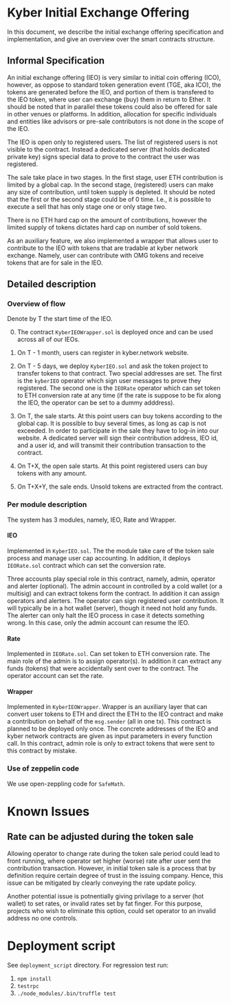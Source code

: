 # Kyber Initial Exchange Offering
In this document, we describe the initial exchange offering specification and implementation,
and give an overview over the smart contracts structure.

## Informal Specification
An initial exchange offering (IEO) is very similar to initial coin offering (ICO), however,
as oppose to standard token generation event (TGE, aka ICO), the tokens are generated before the IEO, and portion of them is transfered to the IEO token, where user can exchange (buy) them in return to Ether.
It should be noted that in parallel these tokens could also be offered for sale in other venues or platforms. In addition, allocation for specific individuals and entities like advisors or pre-sale contributors is not done in the scope of the IEO.

The IEO is open only to registered users.
The list of registered users is not visible to the contract. Instead a dedicated server (that holds dedicated private key) signs special data to prove to the contract the user was registered.

The sale take place in two stages.
In the first stage, user ETH contribution is limited by a global cap.
In the second stage, (registered) users can make any size of contribution, until token supply is depleted.
It should be noted that the first or the second stage could be of 0 time. I.e., it is possible to execute a sell that has only stage one or only stage two.

There is no ETH hard cap on the amount of contributions, however the limited supply of tokens dictates hard cap on number of sold tokens.

As an auxiliary feature, we also implemented a wrapper that allows user to contribute to the IEO with tokens that are tradable at kyber network exchange.
Namely, user can contribute with OMG tokens and receive tokens that are for sale in the IEO.

## Detailed description

### Overview of flow
Denote by T the start time of the IEO.

0. The contract `KyberIEOWrapper.sol` is deployed once and can be used across all of our IEOs.

1. On T - 1 month, users can register in kyber.network website.

1. On T - 5 days, we deploy `KyberIEO.sol` and ask the token project to transfer tokens to that contract.
Two special addresses are set. The first is the `kyberIEO` operator which sign user messages to prove they registered. The second one is the `IEORate` operator which can set token to ETH conversion rate at any time (if the rate is suppose to be fix along the IEO, the operator can be set to a dummy adddress).

2. On T, the sale starts. At this point users can buy tokens according to the global cap.
It is possible to buy several times, as long as cap is not exceeded.
In order to participate in the sale they have to log-in into our website. A dedicated server will sign their contribution address, IEO id, and a user id, and will transmit their contribution transaction to the contract.

4. On T+X, the open sale starts. At this point registered users can buy tokens with any amount.

5. On T+X+Y, the sale ends. Unsold tokens are extracted from the contract.

### Per module description
The system has 3 modules, namely, IEO, Rate and Wrapper.

#### IEO
Implemented in `KyberIEO.sol`.
The the module take care of the token sale process and manage user cap accounting.
In addition, it deploys `IEORate.sol` contract which can set the conversion rate.

Three accounts play special role in this contract, namely, admin, operator and alerter (optional).
The admin account in controlled by a cold wallet (or a multisig) and can extract tokens form the contract. In addition it can assign operators and alerters.
The operator can sign registered user contribution. It will typically be in a hot wallet (server), though it need not hold any funds.
The alerter can only halt the IEO process in case it detects something wrong.
In this case, only the admin account can resume the IEO.

#### Rate
Implemented in `IEORate.sol`.
Can set token to ETH conversion rate.
The main role of the admin is to assign operator(s). In addition it can extract any funds (tokens) that were accidentally sent over to the contract.
The operator account can set the rate.

#### Wrapper
Implemented in `KyberIEOWrapper`.
Wrapper is an auxiliary layer that can convert user tokens to ETH and direct the ETH to the IEO contract and make a contribution on behalf of the `msg.sender` (all in one tx).
This contract is planned to be deployed only once.
The concrete addresses of the IEO and kyber network contracts are given as input parameters in every function call.
In this contract, admin role is only to extract tokens that were sent to this contract by mistake.

### Use of zeppelin code
We use open-zeppling code for `SafeMath`.


# Known Issues
## Rate can be adjusted during the token sale
Allowing operator to change rate during the token sale period could lead to front running, where operator set higher (worse) rate after user sent the contribution transaction.
However, in initial token sale is a process that by definition require certain degree of trust in the issuing company. Hence, this issue can be mitigated by clearly conveying the rate update policy.

Another potential issue is potnentially giving privilage to a server (hot wallet) to set rates, or invalid rates set by fat finger.
For this purpose, projects who wish to eliminate this option, could set operator to an invalid address no one controls.
# Deployment script
See `deployment_script` directory.
For regression test run:
1. `npm install`
2. `testrpc`
3. `./node_modules/.bin/truffle test`
